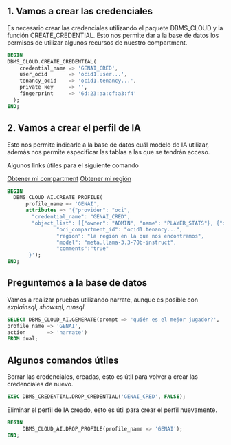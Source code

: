 ## 1. Vamos a crear las credenciales 

Es necesario crear las credenciales utilizando el paquete DBMS_CLOUD y la función CREATE_CREDENTIAL.
Esto nos permite dar a la base de datos los permisos de utilizar algunos recursos de nuestro compartment.


```sql
BEGIN
DBMS_CLOUD.CREATE_CREDENTIAL(
    credential_name => 'GENAI_CRED',
    user_ocid       => 'ocid1.user...',
    tenancy_ocid    => 'ocid1.tenancy...',
    private_key     => '',
    fingerprint     => '6d:23:aa:cf:a3:f4'
  );
END;
```

## 2. Vamos a crear el perfil de IA

Esto nos permite indicarle a la base de datos cuál modelo de IA utilizar, además nos permite especificar las tablas a las que se tendrán acceso.

Algunos links útiles para el siguiente comando

[Obtener mi compartment](https://cloud.oracle.com/identity/compartments)
[Obtener mi región](https://cloud.oracle.com/regions)


```sql
BEGIN                                                                        
  DBMS_CLOUD_AI.CREATE_PROFILE(                                              
      profile_name => 'GENAI',                                                             
      attributes => '{"provider": "oci",                                                                   
        "credential_name": "GENAI_CRED",                                     
        "object_list": [{"owner": "ADMIN", "name": "PLAYER_STATS"}, {"owner": "ADMIN", "name": "PL_TEAMS_2025"}],
                "oci_compartment_id": "ocid1.tenancy...",
                "region": "la región en la que nos encontramos",
                "model": "meta.llama-3.3-70b-instruct",
                "comments":"true"      
       }');                                                                  
END;                                                                                                          ```
```

## Preguntemos a la base de datos

Vamos a realizar pruebas utilizando narrate, aunque es posible con _explainsql_, _showsql_, _runsql_.

```sql
SELECT DBMS_CLOUD_AI.GENERATE(prompt => 'quién es el mejor jugador?',
profile_name => 'GENAI',
action       => 'narrate')
FROM dual;
```

## Algunos comandos útiles

Borrar las credenciales, creadas, esto es útil para volver a crear las credenciales de nuevo.

```sql
EXEC DBMS_CREDENTIAL.DROP_CREDENTIAL('GENAI_CRED', FALSE);
```

Eliminar el perfil de IA creado, esto es útil para crear el perfil nuevamente.
```sql
BEGIN
     DBMS_CLOUD_AI.DROP_PROFILE(profile_name => 'GENAI');
END;
```